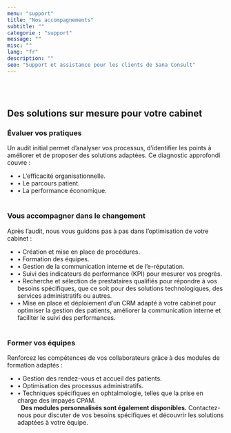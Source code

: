 ```yaml
---
menu: "support"
title: "Nos accompagnements"
subtitle: ""
categorie : "support"
message: ""
misc: ""
lang: "fr"
description: ""
seo: "Support et assistance pour les clients de Sana Consult"
---
```

\
&nbsp;
## Des solutions sur mesure pour votre cabinet
### Évaluer vos pratiques
Un audit initial permet d’analyser vos processus, d’identifier les points à améliorer et de proposer des solutions adaptées. Ce diagnostic approfondi couvre :
- •	L’efficacité organisationnelle.
- •	Le parcours patient.
- •	La performance économique.
\
&nbsp;
### Vous accompagner dans le changement
Après l’audit, nous vous guidons pas à pas dans l’optimisation de votre cabinet :
- •	Création et mise en place de procédures.
- •	Formation des équipes.
- •	Gestion de la communication interne et de l’e-réputation.
- •	Suivi des indicateurs de performance (KPI) pour mesurer vos progrès.
- •	Recherche et sélection de prestataires qualifiés pour répondre à vos besoins spécifiques, que ce soit pour des solutions technologiques, des services administratifs ou autres.
- •	Mise en place et déploiement d’un CRM adapté à votre cabinet pour optimiser la gestion des patients, améliorer la communication interne et faciliter le suivi des performances.
\
&nbsp;
### Former vos équipes
Renforcez les compétences de vos collaborateurs grâce à des modules de formation adaptés :
- •	Gestion des rendez-vous et accueil des patients.
- •	Optimisation des processus administratifs.
- •	Techniques spécifiques en ophtalmologie, telles que la prise en charge des impayés CPAM.
\
&nbsp;
**Des modules personnalisés sont également disponibles.** Contactez-nous pour discuter de vos besoins spécifiques et découvrir les solutions adaptées à votre équipe.


